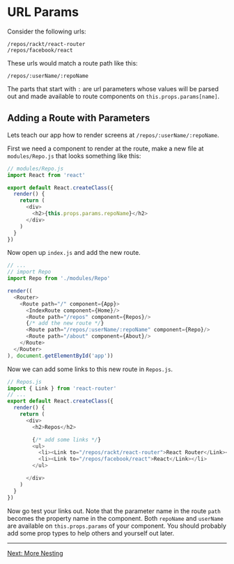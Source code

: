 # URL Params

Consider the following urls:

```
/repos/rackt/react-router
/repos/facebook/react
```

These urls would match a route path like this:

```
/repos/:userName/:repoName
```

The parts that start with `:` are url parameters whose values will be
parsed out and made available to route components on
`this.props.params[name]`.

## Adding a Route with Parameters

Lets teach our app how to render screens at `/repos/:userName/:repoName`.

First we need a component to render at the route, make a new file at
`modules/Repo.js` that looks something like this:

```js
// modules/Repo.js
import React from 'react'

export default React.createClass({
  render() {
    return (
      <div>
        <h2>{this.props.params.repoName}</h2>
      </div>
    )
  }
})
```

Now open up `index.js` and add the new route.

```js
// ...
// import Repo
import Repo from './modules/Repo'

render((
  <Router>
    <Route path="/" component={App}>
      <IndexRoute component={Home}/>
      <Route path="/repos" component={Repos}/>
      {/* add the new route */}
      <Route path="/repos/:userName/:repoName" component={Repo}/>
      <Route path="/about" component={About}/>
    </Route>
  </Router>
), document.getElementById('app'))
```

Now we can add some links to this new route in `Repos.js`.

```js
// Repos.js
import { Link } from 'react-router'
// ...
export default React.createClass({
  render() {
    return (
      <div>
        <h2>Repos</h2>

        {/* add some links */}
        <ul>
          <li><Link to="/repos/rackt/react-router">React Router</Link></li>
          <li><Link to="/repos/facebook/react">React</Link></li>
        </ul>

      </div>
    )
  }
})
```

Now go test your links out. Note that the parameter name in the route
`path` becomes the property name in the component. Both `repoName` and
`userName` are available on `this.props.params` of your component. You
should probably add some prop types to help others and yourself out
later.

---

[Next: More Nesting](07-more-nesting.md)

